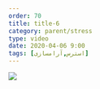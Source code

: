```yaml
---
order: 70
title: title-6
category: parent/stress
type: video
date: 2020-04-06 9:00
tags: [استرس,آرامسازی]
---
```


[![](../../static/images/stress-body-scan-cover.webp)](../../static/videos/stress-body-scan.mp4)